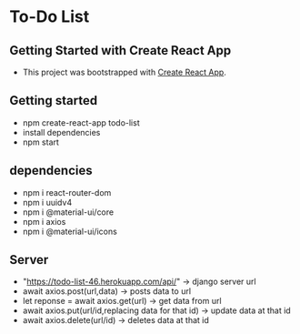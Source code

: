 # To-Do List

## Getting Started with Create React App
- This project was bootstrapped with [Create React App](https://github.com/facebook/create-react-app).

## Getting started
- npm create-react-app todo-list
- install dependencies
- npm start

## dependencies
- npm i react-router-dom
- npm i uuidv4
- npm i @material-ui/core
- npm i axios
- npm i @material-ui/icons

## Server
- "https://todo-list-46.herokuapp.com/api/" -> django server url
- await axios.post(url,data) -> posts data to url
- let reponse = await axios.get(url) -> get data from url
- await axios.put(url/id,replacing data for that id) -> update data at that id
- await axios.delete(url/id) -> deletes data at that id
